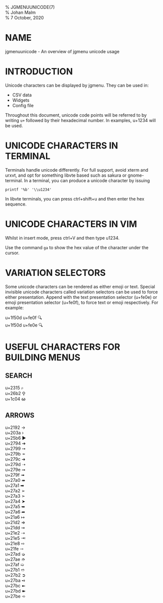 % JGMENUUNICODE(7)  
% Johan Malm  
% 7 October, 2020  

# NAME

jgmenuunicode - An overview of jgmenu unicode usage

# INTRODUCTION

Unicode characters can be displayed by jgmenu. They can be used in:

- CSV data  
- Widgets  
- Config file  

Throughout this document, unicode code points will be referred to by writing
`u+` followed by their hexadecimal number. In examples, u+1234 will be used.

# UNICODE CHARACTERS IN TERMINAL

Terminals handle unicode differently. For full support, avoid xterm and urxvt,
and opt for something libvte based such as sakura or gnome-terminal. In a
terminal, you can produce a unicode character by issuing

    printf '%b' '\\u1234'

In libvte terminals, you can press ctrl+shift+u and then enter the hex sequence.

# UNICODE CHARACTERS IN VIM

Whilst in insert mode, press ctrl+V and then type u1234.

Use the command `ga` to show the hex value of the character under the cursor.

# VARIATION SELECTORS

Some unicode characters can be rendered as either emoji or text. Special
invisible unicode characters called variation selectors can be used to force
either presentation.  Append with the text presentation selector (u+fe0e) or
emoji presentation selector (u+fe0f), to force text or emoji respectively. For
example:

u+1f50d u+fe0f  🔍  
u+1f50d u+fe0e  🔍︎  

# USEFUL CHARACTERS FOR BUILDING MENUS

## SEARCH

u+2315  ⌕  
u+26b2  ⚲  
u+1c04  ᰄ  

## ARROWS

u+2192 →  
u+203a ›  
u+25b6 ▶  
u+2794 ➔  
u+2799 ➙  
u+279b ➛  
u+279c ➜  
u+279d ➝  
u+279e ➞  
u+279f ➟  
u+27a0 ➠  
u+27a1 ➡  
u+27a2 ➢  
u+27a3 ➣  
u+27a4 ➤  
u+27a5 ➥  
u+27a6 ➦  
u+21a6 ↦  
u+21d2 ⇒  
u+21dd ⇝  
u+21e2 ⇢  
u+21e5 ⇥  
u+21e8 ⇨  
u+21fe ⇾  
u+27ad ➭  
u+27ae ➮  
u+27af ➯  
u+27b1 ➱  
u+27b2 ➲  
u+27ba ➺  
u+27bc ➼  
u+27bd ➽  
u+27be ➾  

